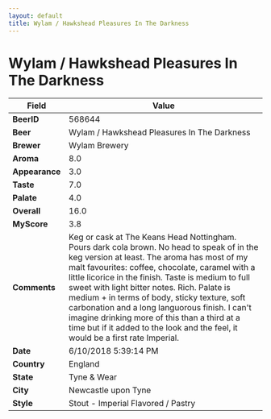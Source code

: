 ```yaml
---
layout: default
title: Wylam / Hawkshead Pleasures In The Darkness
---
```


# Wylam / Hawkshead Pleasures In The Darkness

| Field         | Value     |
|---------------|-----------|
| **BeerID** | 568644 |
| **Beer** | Wylam / Hawkshead Pleasures In The Darkness |
| **Brewer** | Wylam Brewery |
| **Aroma** | 8.0 |
| **Appearance** | 3.0 |
| **Taste** | 7.0 |
| **Palate** | 4.0 |
| **Overall** | 16.0 |
| **MyScore** | 3.8 |
| **Comments** | Keg or cask at The Keans Head Nottingham. Pours dark cola brown. No head to speak of in the keg version at least. The aroma has most of my malt favourites: coffee, chocolate, caramel with a little licorice in the finish. Taste is medium to full sweet with light bitter notes. Rich. Palate is medium + in terms of body, sticky texture, soft carbonation and a long languorous finish. I can&#39;t imagine drinking more of this than a third at a time but if it added to the look and the feel, it would be a first rate Imperial. |
| **Date** | 6/10/2018 5:39:14 PM |
| **Country** | England |
| **State** | Tyne &amp; Wear |
| **City** | Newcastle upon Tyne |
| **Style** | Stout - Imperial Flavored / Pastry |
